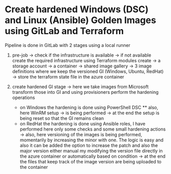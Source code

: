 # Create hardened Windows (DSC) and Linux (Ansible) Golden Images using GitLab and Terraform

Pipeline is done in GitLab with 2 stages using a local runner 
1) pre-job
   -> check if the infrastructure is available
   -> if not available create the required infrastructure using Terraform modules
                       create -> a storage account
                              -> a container
                              -> shared image gallery
                              -> 3 image definitions where we keep the versioned GI (Windows, Ubuntu, RedHat)  
   -> store the terraform state file in the azure container

3) create hardened GI stage
  -> here we take images from Microsoft transform those into GI and using provisioners perform the hardening operations
     * on Windows the hardening is done using PowerShell DSC 
        ** also, here WinRM setup -> is being performed
                                  -> at the end the setup is being reset so that the GI remains clean
     * on RedHat the hardening is done using Ansible roles, I have performed here only some checks and some small hardening actions
  -> also, here versioning of the images is being performed, momentarily by increasing the minor with one. The logic is easy and also it can be added the option to increase the patch and also the major version either manual my modifying the version file directly in the azure container or automatically based on condition
  -> at the end the files that keep track of the image version are being uploaded to the container
